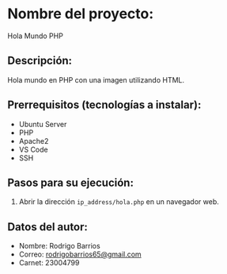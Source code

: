 # Nombre del proyecto: 
Hola Mundo PHP 

## Descripción: 
Hola mundo en PHP con una imagen utilizando HTML. 

## Prerrequisitos (tecnologías a instalar): 
- Ubuntu Server
- PHP
- Apache2
- VS Code
- SSH 

## Pasos para su ejecución: 
1. Abrir la dirección `ip_address/hola.php` en un navegador web. 

## Datos del autor: 
- Nombre: Rodrigo Barrios 
- Correo: rodrigobarrios65@gmail.com 
- Carnet: 23004799
